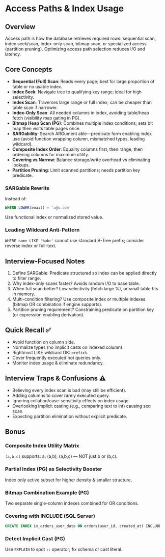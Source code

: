 # Access Paths & Index Usage

## Overview
Access path is how the database retrieves required rows: sequential scan, index seek/scan, index-only scan, bitmap scan, or specialized access (partition pruning). Optimizing access path selection reduces I/O and latency.

## Core Concepts
- **Sequential (Full) Scan**: Reads every page; best for large proportion of table or no usable index.
- **Index Seek**: Navigate tree to qualifying key range; ideal for high selectivity.
- **Index Scan**: Traverses large range or full index; can be cheaper than table scan if narrower.
- **Index-Only Scan**: All needed columns in index, avoiding table/heap fetch (visibility map gating in PG).
- **Bitmap Heap Scan (PG)**: Combines multiple index conditions; sets bit map then visits table pages once.
- **SARGability**: Search ARGument able—predicate form enabling index use (avoid function wrapping column, mismatched types, leading wildcard).
- **Composite Index Order**: Equality columns first, then range, then ordering columns for maximum utility.
- **Covering vs Narrow**: Balance storage/write overhead vs eliminating lookups.
- **Partition Pruning**: Limit scanned partitions; needs partition key predicate.

### SARGable Rewrite
Instead of:
```sql
WHERE LOWER(email) = 'a@x.com'
```
Use functional index or normalized stored value.

### Leading Wildcard Anti-Pattern
`WHERE name LIKE '%abc'` cannot use standard B-Tree prefix; consider reverse index or full-text.

## Interview-Focused Notes
1. Define SARGable: Predicate structured so index can be applied directly to filter range.
2. Why index-only scans faster? Avoids random I/O to base table.
3. When full scan better? Low selectivity (fetch large %), or small table fits in memory.
4. Multi-condition filtering? Use composite index or multiple indexes (bitmap OR combination if engine supports).
5. Partition pruning requirement? Constraining predicate on partition key (or expression enabling derivation).

## Quick Recall ✅
- Avoid function on column side.
- Normalize types (no implicit casts on indexed column).
- Rightmost LIKE wildcard OK: `prefix%`.
- Cover frequently executed hot queries only.
- Monitor index usage & eliminate redundancy.

## Interview Traps & Confusions ⚠️
- Believing every index scan is bad (may still be efficient).
- Adding columns to cover rarely executed query.
- Ignoring collation/case-sensitivity effects on index usage.
- Overlooking implicit casting (e.g., comparing text to int) causing seq scan.
- Expecting partition elimination without explicit predicate.

## Bonus
### Composite Index Utility Matrix
`(a,b,c)` supports: a; (a,b); (a,b,c) — NOT just b or (b,c).

### Partial Index (PG) as Selectivity Booster
Index only active subset for higher density & smaller structure.

### Bitmap Combination Example (PG)
Two separate single-column indexes combined for OR conditions.

### Covering with INCLUDE (SQL Server)
```sql
CREATE INDEX ix_orders_user_date ON orders(user_id, created_at) INCLUDE (status, total_amount);
```

### Detect Implicit Cast (PG)
Use `EXPLAIN` to spot `::` operator; fix schema or cast literal.
